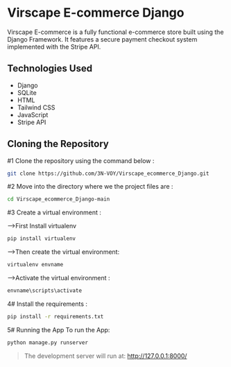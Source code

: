 # Virscape E-commerce Django

Virscape E-commerce is a fully functional e-commerce store built using the Django Framework. It features a secure payment checkout system implemented with the Stripe API.

## Technologies Used

- Django
- SQLite
- HTML
- Tailwind CSS
- JavaScript
- Stripe API

## Cloning the Repository

#1 Clone the repository using the command below :

```bash
git clone https://github.com/3N-VOY/Virscape_ecommerce_Django.git
```
#2 Move into the directory where we the project files are :

```bash
cd Virscape_ecommerce_Django-main
```
#3 Create a virtual environment :

-->First Install virtualenv
```bash
pip install virtualenv
```
-->Then create the virtual environment:
```bash
virtualenv envname
```
-->Activate the virtual environment :
```bash
envname\scripts\activate
```
4# Install the requirements :
 ```bash
pip install -r requirements.txt
```
5# Running the App
To run the App:
 ```bash
python manage.py runserver
```

> The development server will run at: http://127.0.0.1:8000/

